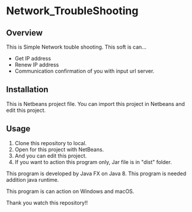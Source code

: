 # Network_TroubleShooting

## Overview
This is Simple Network touble shooting. This soft is can...

* Get IP address
* Renew IP address
* Communication confirmation of you with input url server.

## Installation
This is Netbeans project file.
You can import this project in Netbeans and edit this project.

## Usage
1. Clone this repository to local.
2. Open for this project with NetBeans.
3. And you can edit this project.
4. If you want to action this program only, Jar file is in "dist" folder.

This program is developed by Java FX on Java 8. This program is needed addition java runtime.

This program is can action on Windows and macOS.

Thank you watch this repository!!

